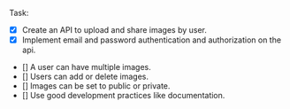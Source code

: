 Task:
- [x] Create an API to upload and share images by user.
- [x] Implement email and password authentication and authorization on the api.
- [] A user can have multiple images.
- [] Users can add or delete images.
- [] Images can be set to public or private.
- [] Use good development practices like documentation.
